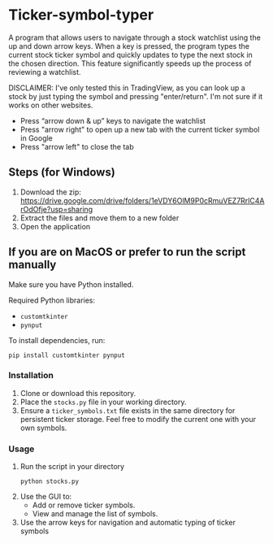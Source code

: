 # Ticker-symbol-typer
A program that allows users to navigate through a stock watchlist using the up and down arrow keys. When a key is pressed, the program types the current stock ticker symbol and quickly updates to type the next stock in the chosen direction. This feature significantly speeds up the process of reviewing a watchlist.

DISCLAIMER: I've only tested this in TradingView, as you can look up a stock by just typing the symbol and pressing "enter/return". I'm not sure if it works on other websites.

- Press “arrow down & up” keys to navigate the watchlist
- Press "arrow right" to open up a new tab with the current ticker symbol in Google
- Press "arrow left" to close the tab

## Steps (for Windows)
1. Download the zip: https://drive.google.com/drive/folders/1eVDY6OlM9P0cRmuVEZ7RrlC4ArOdOfje?usp=sharing
2. Extract the files and move them to a new folder
3. Open the application

## If you are on MacOS or prefer to run the script manually

Make sure you have Python installed.

Required Python libraries:
- `customtkinter`
- `pynput`

To install dependencies, run:
```
pip install customtkinter pynput
```

### Installation
1. Clone or download this repository.
2. Place the `stocks.py` file in your working directory.
3. Ensure a `ticker_symbols.txt` file exists in the same directory for persistent ticker storage. Feel free to modify the current one with your own symbols.

### Usage
1. Run the script in your directory
   ```
   python stocks.py
   ```
2. Use the GUI to:
   - Add or remove ticker symbols.
   - View and manage the list of symbols.
3. Use the arrow keys for navigation and automatic typing of ticker symbols
